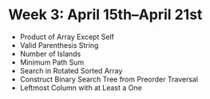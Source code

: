 # Week 3: April 15th–April 21st

- Product of Array Except Self
- Valid Parenthesis String
- Number of Islands
- Minimum Path Sum
- Search in Rotated Sorted Array
- Construct Binary Search Tree from Preorder Traversal
- Leftmost Column with at Least a One